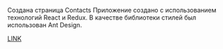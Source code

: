 Создана страница Contacts
Приложение создано с использованием технологий React и Redux.
В качестве библиотеки стилей был использован Ant Design.

[LINK](https://rustron.github.io/contacts/#/contacts)
